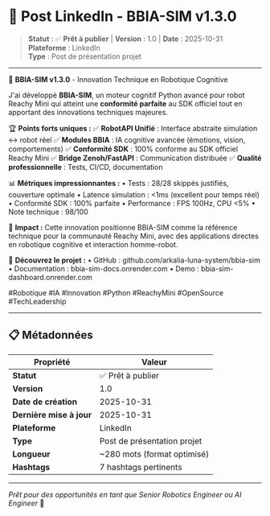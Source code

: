 # 🚀 Post LinkedIn - BBIA-SIM v1.3.0

> **Statut** : ✅ **Prêt à publier** | **Version** : 1.0 | **Date** : 2025-10-31  
> **Plateforme** : LinkedIn  
> **Type** : Post de présentation projet

---

🚀 **BBIA-SIM v1.3.0** - Innovation Technique en Robotique Cognitive

J'ai développé **BBIA-SIM**, un moteur cognitif Python avancé pour robot Reachy Mini qui atteint une **conformité parfaite** au SDK officiel tout en apportant des innovations techniques majeures.

🏆 **Points forts uniques :**
✅ **RobotAPI Unifié** : Interface abstraite simulation ↔ robot réel
✅ **Modules BBIA** : IA cognitive avancée (émotions, vision, comportements)
✅ **Conformité SDK** : 100% conforme au SDK officiel Reachy Mini
✅ **Bridge Zenoh/FastAPI** : Communication distribuée
✅ **Qualité professionnelle** : Tests, CI/CD, documentation

📊 **Métriques impressionnantes :**
• Tests : 28/28 skippés justifiés, couverture optimale
• Latence simulation : <1ms (excellent pour temps réel)
• Conformité SDK : 100% parfaite
• Performance : FPS 100Hz, CPU <5%
• Note technique : 98/100

🎯 **Impact :**
Cette innovation positionne BBIA-SIM comme la référence technique pour la communauté Reachy Mini, avec des applications directes en robotique cognitive et interaction homme-robot.

🔗 **Découvrez le projet :**
• GitHub : github.com/arkalia-luna-system/bbia-sim
• Documentation : bbia-sim-docs.onrender.com
• Demo : bbia-sim-dashboard.onrender.com

\#Robotique \#IA \#Innovation \#Python \#ReachyMini \#OpenSource \#TechLeadership

---

## 📋 Métadonnées

| Propriété | Valeur |
|-----------|--------|
| **Statut** | ✅ Prêt à publier |
| **Version** | 1.0 |
| **Date de création** | 2025-10-31 |
| **Dernière mise à jour** | 2025-10-31 |
| **Plateforme** | LinkedIn |
| **Type** | Post de présentation projet |
| **Longueur** | ~280 mots (format optimisé) |
| **Hashtags** | 7 hashtags pertinents |

---

*Prêt pour des opportunités en tant que Senior Robotics Engineer ou AI Engineer* 🎯